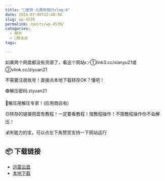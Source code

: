 ```yaml
---
title: "🌸老师-九周年旅行vlog-6"
date: 2024-07-08T22:40:36
slug: wp-4539
permalink: /posts/wp-4539/
categories:
  - 精华
  - 🌸臂夫夫
tags:

---
```


如果两个网盘都没有资源了，看这个网站👉①link3.cc/xianyu21或②vlink.cc/ziyuan21

不需要注册账号！直接点本地下载转存OK？懂吧！

🟢解压密码:ziyuan21

🔵解压用解压专家！(应用商店有)

🟡转存的链接网盘有教程！一定要看教程！按教程操作！不按教程操作你不会解压！

💰🈶能力的宝，可以点左下角赞赏支持一下网站运行

## 📦 下载链接
- [迅雷云盘](https://blziyuan21.com/pay-download/4539?key=cc0af78bc0&down_id=0)
- [本地下载](https://blziyuan21.com/pay-download/4539?key=cc0af78bc0&down_id=1)

